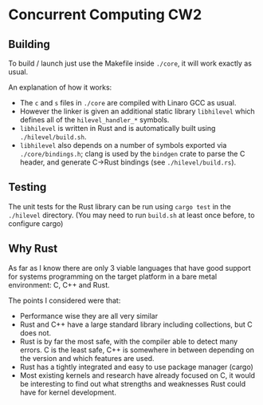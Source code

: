 # Concurrent Computing CW2

## Building

To build / launch just use the Makefile inside `./core`, it will work exactly as usual.

An explanation of how it works:
- The `c` and `s` files in `./core` are compiled with Linaro GCC as usual.
- However the linker is given an additional static library `libhilevel` which defines all of the `hilevel_handler_*` symbols.
- `libhilevel` is written in Rust and is automatically built using `./hilevel/build.sh`.
- `libhilevel` also depends on a number of symbols exported via `./core/bindings.h`; clang is used by the `bindgen` crate to parse the C header, and generate C->Rust bindings (see `./hilevel/build.rs`).

## Testing

The unit tests for the Rust library can be run using `cargo test` in the `./hilevel` directory.
(You may need to run `build.sh` at least once before, to configure cargo)

## Why Rust

As far as I know there are only 3 viable languages that have good support for systems programming on the target platform in a bare metal environment: C, C++ and Rust. 

The points I considered were that:
- Performance wise they are all very similar
- Rust and C++ have a large standard library including collections, but C does not.
- Rust is by far the most safe, with the compiler able to detect many errors. C is the least safe, C++ is somewhere in between depending on the version and which features are used.
- Rust has a tightly integrated and easy to use package manager (cargo)
- Most existing kernels and research have already focused on C, it would be interesting to find out what strengths and weaknesses Rust could have for kernel development.
 